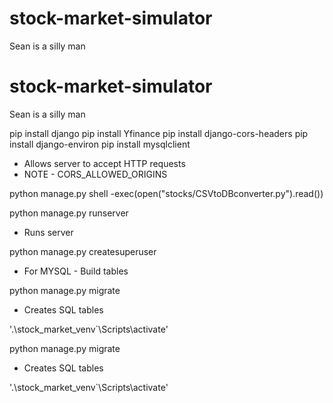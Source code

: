 # stock-market-simulator

Sean is a silly man


# stock-market-simulator

Sean is a silly man

pip install django
pip install Yfinance
pip install django-cors-headers
pip install django-environ
pip install mysqlclient

- Allows server to accept HTTP requests
- NOTE - CORS_ALLOWED_ORIGINS

python manage.py shell
-exec(open("stocks/CSVtoDBconverter.py").read()) 


python manage.py runserver

- Runs server

python manage.py createsuperuser

- For MYSQL - Build tables

python manage.py migrate

- Creates SQL tables

'.\stock_market_venv`\Scripts\activate'

python manage.py migrate

- Creates SQL tables

'.\stock_market_venv`\Scripts\activate'

